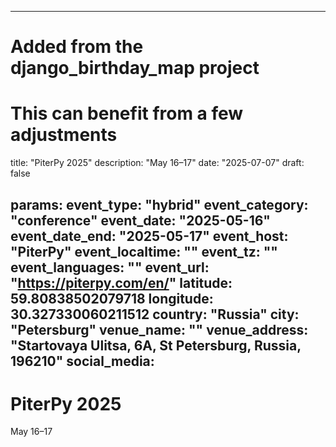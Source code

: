 
---
# Added from the django_birthday_map project
# This can benefit from a few adjustments
title: "PiterPy 2025"
description: "May 16–17"
date: "2025-07-07"
draft: false

params:
  event_type: "hybrid"
  event_category: "conference"
  event_date: "2025-05-16"
  event_date_end: "2025-05-17"
  event_host: "PiterPy"
  event_localtime: ""
  event_tz: ""
  event_languages: ""
  event_url: "https://piterpy.com/en/"
  latitude: 59.80838502079718
  longitude: 30.327330060211512
  country: "Russia"
  city: "Petersburg"
  venue_name: ""
  venue_address: "Startovaya Ulitsa, 6A, St Petersburg, Russia, 196210"
  social_media:
---

# PiterPy 2025

May 16–17
